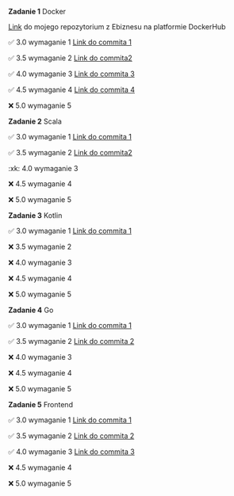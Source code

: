 **Zadanie 1** Docker

[Link](https://hub.docker.com/repository/docker/pamdzia/e_biznes/general) do mojego repozytorium z Ebiznesu na platformie DockerHub

:white_check_mark: 3.0 wymaganie 1 [Link do commita 1](https://github.com/Pamdzia/Ebiznes/tree/zadanie1-punkt1)

:white_check_mark: 3.5 wymaganie 2 [Link do commita2 ](https://github.com/Pamdzia/Ebiznes/tree/zadanie1-punkt2)

:white_check_mark: 4.0 wymaganie 3 [Link do commita 3](https://github.com/Pamdzia/Ebiznes/tree/zadanie1-punkt3)

:white_check_mark: 4.5 wymaganie 4 [Link do commita 4](https://github.com/Pamdzia/Ebiznes/tree/zadanie1-punkt4)

:x: 5.0 wymaganie 5

**Zadanie 2** Scala

:white_check_mark: 3.0 wymaganie 1 [Link do commita 1](https://github.com/Pamdzia/Ebiznes/tree/zadanie2-punkt1)

:white_check_mark: 3.5 wymaganie 2 [Link do commita2 ](https://github.com/Pamdzia/Ebiznes/tree/zadanie2-punkt2)

:xk: 4.0 wymaganie 3

:x: 4.5 wymaganie 4

:x: 5.0 wymaganie 5

**Zadanie 3** Kotlin

:white_check_mark: 3.0 wymaganie 1 [Link do commita 1](https://github.com/Pamdzia/Ebiznes/tree/zadanie3-punkt1)

:x: 3.5 wymaganie 2

:x: 4.0 wymaganie 3

:x: 4.5 wymaganie 4

:x: 5.0 wymaganie 5

**Zadanie 4** Go

:white_check_mark: 3.0 wymaganie 1 [Link do commita 1](https://github.com/Pamdzia/Ebiznes/tree/zadanie4-punkt1)

:white_check_mark: 3.5 wymaganie 2 [Link do commita 2](https://github.com/Pamdzia/Ebiznes/tree/zadanie4-punkt2)

:x: 4.0 wymaganie 3

:x: 4.5 wymaganie 4

:x: 5.0 wymaganie 5

**Zadanie 5** Frontend

:white_check_mark: 3.0 wymaganie 1 [Link do commita 1](https://github.com/Pamdzia/Ebiznes/tree/zadanie5-punkt1)

:white_check_mark: 3.5 wymaganie 2 [Link do commita 2](https://github.com/Pamdzia/Ebiznes/tree/zadanie5-punkt2)

:white_check_mark: 4.0 wymaganie 3 [Link do commita 3](https://github.com/Pamdzia/Ebiznes/tree/zadanie5-punkt3)

:x: 4.5 wymaganie 4

:x: 5.0 wymaganie 5
